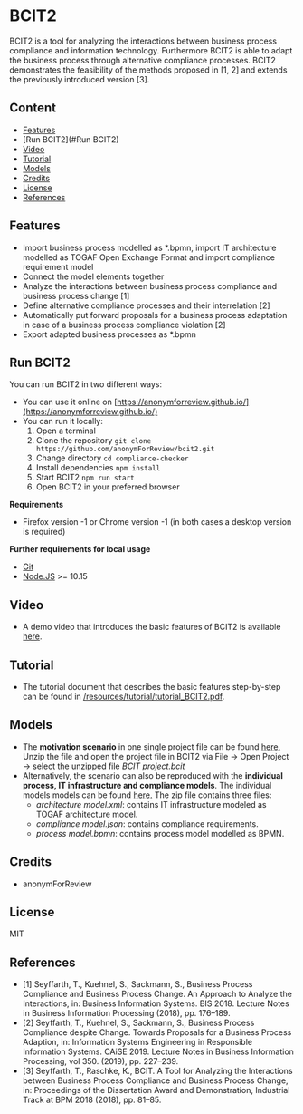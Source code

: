 # BCIT2

BCIT2 is a tool for analyzing the interactions between business process compliance
and information technology. Furthermore BCIT2 is able to adapt the business process through alternative compliance processes.
BCIT2 demonstrates the feasibility of the methods proposed in [1, 2] and extends the previously introduced version [3].  

## Content
- [Features](#features)
- [Run BCIT2](#Run BCIT2)
- [Video](#Video)
- [Tutorial](#Tutorial)
- [Models](#Models)
- [Credits](#credits)
- [License](#license)
- [References](#references)

## Features
- Import business process modelled as *.bpmn, import IT architecture modelled as TOGAF Open Exchange Format and import compliance requirement model 
- Connect the model elements together
- Analyze the interactions between business process compliance and business process change [1] 
- Define alternative compliance processes and their interrelation [2]
- Automatically put forward proposals for a business process adaptation in case of a business process compliance violation [2]
- Export adapted business processes as *.bpmn 

## Run BCIT2
You can run BCIT2 in two different ways:
- You can use it online on [https://anonymforreview.github.io/](https://anonymforreview.github.io/)
- You can run it locally:
   1. Open a terminal 
   2. Clone the repository `git clone https://github.com/anonymForReview/bcit2.git`
   3. Change directory `cd compliance-checker`
   4. Install dependencies `npm install`
   5. Start BCIT2 `npm run start`
   6. Open BCIT2 in your preferred browser

**Requirements**
- Firefox version -1 or Chrome version -1 (in both cases a desktop version is required)

**Further requirements for local usage**
- [Git](https://git-scm.com/downloads)
- [Node.JS](https://nodejs.org/en/download/) >= 10.15

## Video
- A demo video that introduces the basic features of BCIT2 is available [here](https://cloud.uni-halle.de/s/q09oK57WnqgvZyr).

## Tutorial
- The tutorial document that describes the basic features step-by-step can be found in [/resources/tutorial/tutorial_BCIT2.pdf](/resources/tutorial/tutorial_BCIT2.pdf).

## Models
- The **motivation scenario** in one single project file can be found [here.](https://cloud.uni-halle.de/s/eII8IIuKwPmRLR2) Unzip the file and open the project file in BCIT2 via File -> Open Project -> select the unzipped file *BCIT project.bcit*
- Alternatively, the scenario can also be reproduced with the **individual process, IT infrastructure and compliance models**. The individual models models can be found [here.](https://cloud.uni-halle.de/s/eII8IIuKwPmRLR2) The zip file contains three files:
    - *architecture model.xml*: contains IT infrastructure modeled as TOGAF architecture model.
    - *compliance model.json*: contains compliance requirements.
    - *process model.bpmn*: contains process model modelled as BPMN.

## Credits
- anonymForReview

## License
MIT

## References
* [1] Seyffarth, T., Kuehnel, S., Sackmann, S., Business Process Compliance and Business Process Change. An Approach to Analyze the Interactions, in: Business Information Systems. BIS 2018. Lecture Notes in Business Information Processing (2018), pp. 176–189.
* [2] Seyffarth, T., Kuehnel, S., Sackmann, S., Business Process Compliance despite Change. Towards Proposals for a Business Process Adaption, in: Information Systems Engineering in Responsible Information Systems. CAiSE 2019. Lecture Notes in Business Information Processing, vol 350. (2019), pp. 227–239.
* [3] Seyffarth, T., Raschke, K., BCIT. A Tool for Analyzing the Interactions between Business Process Compliance and Business Process Change, in: Proceedings of the Dissertation Award and Demonstration, Industrial Track at BPM 2018 (2018), pp. 81–85.